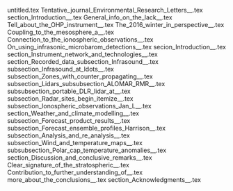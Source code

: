 untitled.tex
Tentative_journal_Environmental_Research_Letters__.tex
section_Introduction__.tex
General_info_on_the_lack__.tex
Tell_about_the_OHP_instrument__.tex
The_2016_winter_in_perspective__.tex
Coupling_to_the_mesosphere_a__.tex
Connection_to_the_ionospheric_observations__.tex
On_using_infrasonic_microbarom_detections__.tex
secion_Introduction__.tex
section_Instrument_network_and_technologies__.tex
section_Recorded_data_subsection_Infrasound__.tex
subsection_Infrasound_at_ldots__.tex
subsection_Zones_with_counter_propagating__.tex
subsection_Lidars_subsubsection_ALOMAR_RMR__.tex
subsubsection_portable_DLR_lidar_at__.tex
subsection_Radar_sites_begin_itemize__.tex
subsection_Ionospheric_observations_Jan_L__.tex
section_Weather_and_climate_modelling__.tex
subsection_Forecast_product_results__.tex
subsection_Forecast_ensemble_profiles_Harrison__.tex
subsection_Analysis_and_re_analysis__.tex
subsection_Wind_and_temperature_maps__.tex
subsubsection_Polar_cap_temperature_anomalies__.tex
section_Discussion_and_conclusive_remarks__.tex
Clear_signature_of_the_stratospheric__.tex
Contribution_to_further_understanding_of__.tex
more_about_the_conclusions__.tex
section_Acknowledgments__.tex